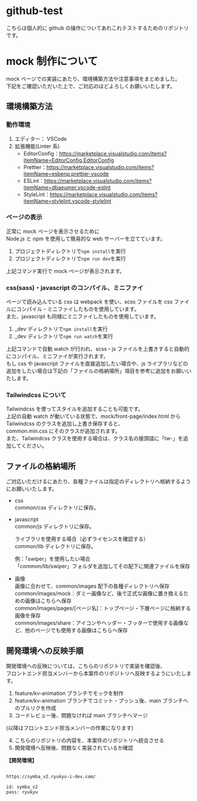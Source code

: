 # github-test

こちらは個人的に github の操作についてあれこれテストするためのリポジトリです。

# mock 制作について

mock ページでの実装にあたり、環境構築方法や注意事項をまとめました。<br>
下記をご確認いただいた上で、ご対応のほどよろしくお願いいたします。

## 環境構築方法

### 動作環境

1. エディター： VSCode
2. 拡張機能(Linter 系)
   - EditorConfig：https://marketplace.visualstudio.com/items?itemName=EditorConfig.EditorConfig
   - Prettier：https://marketplace.visualstudio.com/items?itemName=esbenp.prettier-vscode
   - ESLint：https://marketplace.visualstudio.com/items?itemName=dbaeumer.vscode-eslint
   - StyleLint：https://marketplace.visualstudio.com/items?itemName=stylelint.vscode-stylelint

### ページの表示

正常に mock ページを表示させるために<br>
Node.js と npm を使用して簡易的な web サーバーを立てています。

1. プロジェクトディレクトリで`npm install`を実行
2. プロジェクトディレクトリで`npm run dev`を実行

上記コマンド実行で mock ページが表示されます。

### css(sass)・javascript のコンパイル、ミニファイ

ページで読み込んでいる css は webpack を使い、scss ファイルを css ファイルにコンパイル・ミニファイしたものを使用しています。<br>
また、javascript も同様にミニファイしたものを使用しています。

1. \_dev ディレクトリで`npm install`を実行
2. \_dev ディレクトリで`npm run watch`を実行

上記コマンドで自動 watch が行われ、scss・js ファイルを上書きすると自動的にコンパイル、ミニファイが実行されます。<br>
もし css や javascript ファイルを直接追加したい場合や、js ライブラリなどの追加をしたい場合は下記の「ファイルの格納場所」項目を参考に追加をお願いいたします。

### Tailwindcss について

Tailwindcss を使ってスタイルを追加することも可能です。<br>
上記の自動 watch が動いている状態で、mock/front-page/index.html から Tailwindcss のクラスを追加し上書き保存すると、<br>
common.min.css にそのクラスが追加されます。<br>
また、Tailwindcss クラスを使用する場合は、クラス名の接頭語に「tw-」を追加してください。

## ファイルの格納場所

ご対応いただけるにあたり、各種ファイルは指定のディレクトリへ格納するようにお願いいたします。

- css<br>
  common/css ディレクトリに保存。

- javascript<br>
  common/js ディレクトリに保存。<br>

  ライブラリを使用する場合（必ずライセンスを確認する）<br>
  common/lib ディレクトリに保存。

  例：「swiper」を使用したい場合<br>
  「common/lib/swiper」フォルダを追加してその配下に関連ファイルを保存

- 画像<br>
  画像に合わせて、common/images 配下の各種ディレクトリへ保存<br>
  common/images/mock：ダミー画像など、後で正式な画像に置き換えるための画像はこちらへ保存<br>
  common/images/pages/[ページ名]：トップページ・下層ページに格納する画像を保存<br>
  common/images/share：アイコンやヘッダー・フッターで使用する画像など、他のページでも使用する画像はこちらへ保存

## 開発環境への反映手順

開発環境への反映については、こちらのリポジトリで実装を確認後、<br>
フロントエンド担当メンバーから本案件のリポジトリへ反映するようにいたします。

1. feature/kv-animation ブランチでモックを制作
2. feature/kv-animation ブランチでコミット・プッシュ後、main ブランチへのプルリクを作成
3. コードレビュー後、問題なければ main ブランチへマージ

(以降はフロントエンド担当メンバーの作業になります)<br>

4. こちらのリポジトリの内容を、本案件のリポジトリへ統合させる
5. 開発環境へ反映後、問題なく実装されているか確認

**【開発環境】**

```

https://symba_v2.ryukyu-i-dev.com/

id: symba_v2
pass: ryukyu

```
